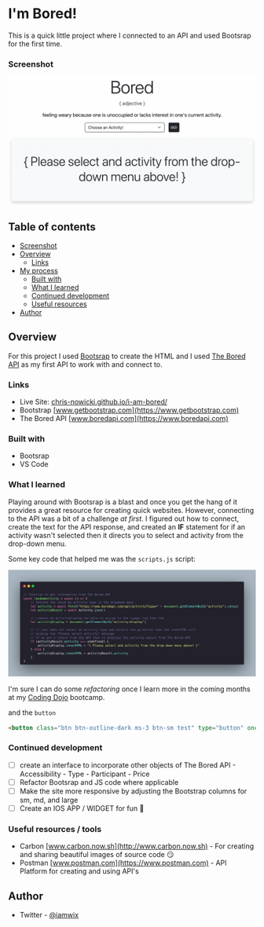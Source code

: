 # I'm Bored!
This is a quick little project where I connected to an API and used Bootsrap for the first time.

### Screenshot

![](assets/img/screenshot.png)

## Table of contents
- [Screenshot](#screenshot)
- [Overview](#overview)
  - [Links](#links)
- [My process](#my-process)
  - [Built with](#built-with)
  - [What I learned](#what-i-learned)
  - [Continued development](#continued-development)
  - [Useful resources](#useful-resources)
- [Author](#author)

## Overview
For this project I used [Bootsrap](https://www.getbootstrap.com) to create the HTML and I used [The Bored API](https://boredapi.com) as my first API to work with and connect to.

### Links

- Live Site: [chris-nowicki.github.io/i-am-bored/](https://chris-nowicki.github.io/i-am-bored/)
- Bootstrap [www.getbootstrap.com](https://www.getbootstrap.com)
- The Bored API [www.boredapi.com](https://www.boredapi.com)

### Built with

- Bootsrap
- VS Code

### What I learned

Playing around with Bootsrap is a blast and once you get the hang of it provides a great resource for creating quick websites.  However, connecting to the API was a bit of a challenge *at first*.  I figured out how to connect, create the text for the API response, and created an **IF** statement for if an activity wasn't selected then it directs you to select and activity from the drop-down menu.

Some key code that helped me was the `scripts.js` script:

![](assets/img/carbon.png)

I'm sure I can do some _refactoring_ once I learn more in the coming months at my [Coding Dojo](http://www.codingdojo.com) bootcamp.

and the `button`

```html
<button class="btn btn-outline-dark ms-3 btn-sm test" type="button" onclick="randomActivity()">GO!</button>
```

### Continued development

- [ ] create an interface to incorporate other objects of The Bored API
      - Accessibility
      - Type
      - Participant
      - Price
- [ ] Refactor Bootsrap and JS code where applicable
- [ ] Make the site more responsive by adjusting the Bootstrap columns for sm, md, and large
- [ ] Create an IOS APP / WIDGET for fun 🥳

### Useful resources / tools

- Carbon [www.carbon.now.sh](http://www.carbon.now.sh) - For creating and sharing beautiful images of source code 😏
- Postman [www.postman.com](https://www.postman.com) - API Platform for creating and using API's

## Author

- Twitter - [@iamwix](https://www.twitter.com/iamwix)
